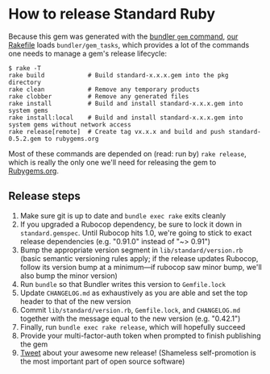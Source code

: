 # How to release Standard Ruby

Because this gem was generated with the [bundler `gem`
command](https://bundler.io/man/bundle-gem.1.html), [our Rakefile](/Rakefile)
loads `bundler/gem_tasks`, which provides a lot of the commands one needs
to manage a gem's release lifecycle:

```
$ rake -T
rake build            # Build standard-x.x.x.gem into the pkg directory
rake clean            # Remove any temporary products
rake clobber          # Remove any generated files
rake install          # Build and install standard-x.x.x.gem into system gems
rake install:local    # Build and install standard-x.x.x.gem into system gems without network access
rake release[remote]  # Create tag vx.x.x and build and push standard-0.5.2.gem to rubygems.org
```

Most of these commands are depended on (read: run by) `rake release`, which is
really the only one we'll need for releasing the gem to
[Rubygems.org](https://rubygems.org/gems/standard).

## Release steps

1. Make sure git is up to date and `bundle exec rake` exits cleanly
2. If you upgraded a Rubocop dependency, be sure to lock it down in
   `standard.gemspec`. Until Rubocop hits 1.0, we're going to stick to exact
   release dependencies (e.g. "0.91.0" instead of "~> 0.91")
3. Bump the appropriate version segment in `lib/standard/version.rb` (basic
   semantic versioning rules apply; if the release updates Rubocop, follow its
   version bump at a minimum—if rubocop saw minor bump, we'll also bump the
   minor version)
4. Run `bundle` so that Bundler writes this version to `Gemfile.lock`
5. Update `CHANGELOG.md` as exhaustively as you are able and set the top header
   to that of the new version
6. Commit `lib/standard/version.rb`, `Gemfile.lock`, and `CHANGELOG.md` together
   with the message equal to the new version (e.g. "0.42.1")
7. Finally, run `bundle exec rake release`, which will hopefully succeed
8. Provide your multi-factor-auth token when prompted to finish publishing the
   gem
9. [Tweet](https://twitter.com) about your awesome new release! (Shameless
   self-promotion is the most important part of open source software)

